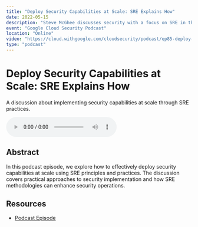 ```yaml
---
title: "Deploy Security Capabilities at Scale: SRE Explains How"
date: 2022-05-15
description: "Steve McGhee discusses security with a focus on SRE in this Google Cloud Security Podcast episode"
event: "Google Cloud Security Podcast"
location: "Online"
video: "https://cloud.withgoogle.com/cloudsecurity/podcast/ep85-deploy-security-capabilities-at-scale-sre-explains-how/"
type: "podcast"
---
```


# Deploy Security Capabilities at Scale: SRE Explains How

A discussion about implementing security capabilities at scale through SRE practices.

<audio controls>
  <source src="https://cloud.withgoogle.com/cloudsecurity/podcast/ep85-deploy-security-capabilities-at-scale-sre-explains-how/" type="audio/mpeg">
  Your browser does not support the audio element.
</audio>

## Abstract

In this podcast episode, we explore how to effectively deploy security capabilities at scale using SRE principles and practices. The discussion covers practical approaches to security implementation and how SRE methodologies can enhance security operations.

## Resources

- [Podcast Episode](https://cloud.withgoogle.com/cloudsecurity/podcast/ep85-deploy-security-capabilities-at-scale-sre-explains-how/) 
